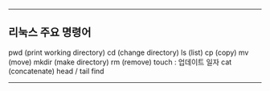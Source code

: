 -----------------------------------------------------------------------------------

## 리눅스 주요 명령어
pwd (print working directory)
cd (change directory)
ls (list)
cp (copy)
mv (move)
mkdir (make directory)
rm (remove)
touch : 업데이트 일자 
cat (concatenate)
head / tail
find

-----------------------------------------------------------------------------------